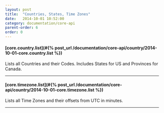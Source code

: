```yaml
---
layout: post
title:  "Countries, States, Time Zones"
date:   2014-10-01 10:52:00
category: documentation/core-api
parent-order: 6
order: 0
---
```


#### [core.country.list](#{% post_url /documentation/core-api/country/2014-10-01-core.country.list %})

Lists all Countries and their Codes. Includes States for US and Provinces for Canada. 

***

#### [core.timezone.list](#{% post_url /documentation/core-api/country/2014-10-01-core.timezone.list %})

Lists all Time Zones and their offsets from UTC in minutes.

***